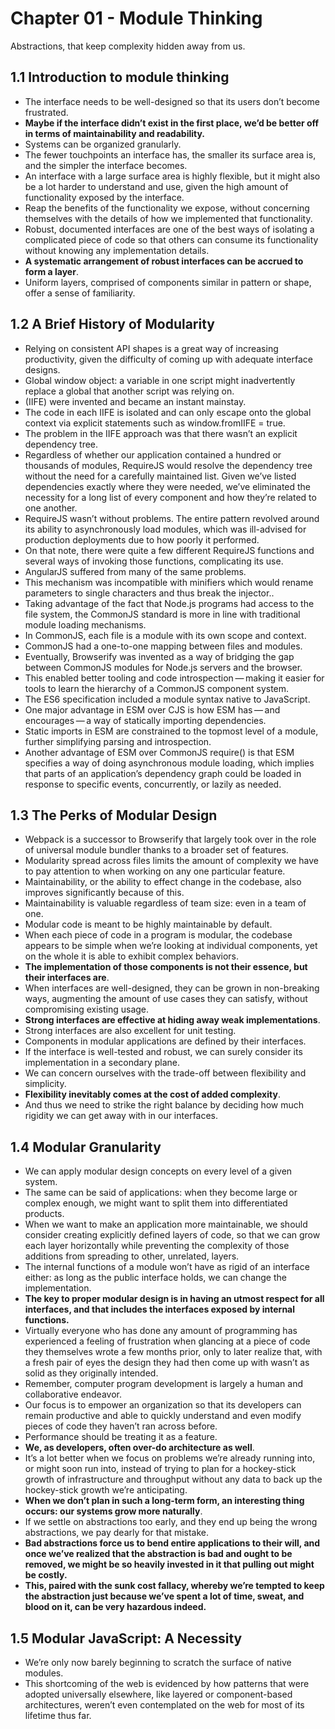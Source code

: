 # Chapter 01 - Module Thinking

Abstractions, that keep complexity hidden away from us.

## 1.1 Introduction to module thinking

- The interface needs to be well-designed so that its users don’t become frustrated.
- **Maybe if the interface didn’t exist in the first place, we’d be better off in terms of maintainability and readability.**
- Systems can be organized granularly.
- The fewer touchpoints an interface has, the smaller its surface area is, and the simpler the interface becomes.
- An interface with a large surface area is highly flexible, but it might also be a lot harder to understand and use, given the high amount of functionality exposed by the interface.
- Reap the benefits of the functionality we expose, without concerning themselves with the details of how we implemented that functionality.
- Robust, documented interfaces are one of the best ways of isolating a complicated piece of code so that others can consume its functionality without knowing any implementation details.
- **A systematic arrangement of robust interfaces can be accrued to form a layer**.
- Uniform layers, comprised of components similar in pattern or shape, offer a sense of familiarity.

## 1.2 A Brief History of Modularity

- Relying on consistent API shapes is a great way of increasing productivity, given the difficulty of coming up with adequate interface designs.
- Global window object: a variable in one script might inadvertently replace a global that another script was relying on.
- (IIFE) were invented and became an instant mainstay.
- The code in each IIFE is isolated and can only escape onto the global context via explicit statements such as window.fromIIFE = true.
- The problem in the IIFE approach was that there wasn’t an explicit dependency tree.
- Regardless of whether our application contained a hundred or thousands of modules, RequireJS would resolve the dependency tree without the need for a carefully maintained list. Given we’ve listed dependencies exactly where they were needed, we’ve eliminated the necessity for a long list of every component and how they’re related to one another.
- RequireJS wasn’t without problems. The entire pattern revolved around its ability to asynchronously load modules, which was ill-advised for production deployments due to how poorly it performed.
- On that note, there were quite a few different RequireJS functions and several ways of invoking those functions, complicating its use.
- AngularJS suffered from many of the same problems.
- This mechanism was incompatible with minifiers which would rename parameters to single characters and thus break the injector..
- Taking advantage of the fact that Node.js programs had access to the file system, the CommonJS standard is more in line with traditional module loading mechanisms.
- In CommonJS, each file is a module with its own scope and context.
- CommonJS had a one-to-one mapping between files and modules.
- Eventually, Browserify was invented as a way of bridging the gap between CommonJS modules for Node.js servers and the browser.
- This enabled better tooling and code introspection — making it easier for tools to learn the hierarchy of a CommonJS component system.
- The ES6 specification included a module syntax native to JavaScript.
- One major advantage in ESM over CJS is how ESM has — and encourages — a way of statically importing dependencies.
- Static imports in ESM are constrained to the topmost level of a module, further simplifying parsing and introspection.
- Another advantage of ESM over CommonJS require() is that ESM specifies a way of doing asynchronous module loading, which implies that parts of an application’s dependency graph could be loaded in response to specific events, concurrently, or lazily as needed.

## 1.3 The Perks of Modular Design

- Webpack is a successor to Browserify that largely took over in the role of universal module bundler thanks to a broader set of features.
- Modularity spread across files limits the amount of complexity we have to pay attention to when working on any one particular feature.
- Maintainability, or the ability to effect change in the codebase, also improves significantly because of this.
- Maintainability is valuable regardless of team size: even in a team of one.
- Modular code is meant to be highly maintainable by default.
- When each piece of code in a program is modular, the codebase appears to be simple when we’re looking at individual components, yet on the whole it is able to exhibit complex behaviors.
- **The implementation of those components is not their essence, but their interfaces are**.
- When interfaces are well-designed, they can be grown in non-breaking ways, augmenting the amount of use cases they can satisfy, without compromising existing usage.
- **Strong interfaces are effective at hiding away weak implementations**.
- Strong interfaces are also excellent for unit testing.
- Components in modular applications are defined by their interfaces.
- If the interface is well-tested and robust, we can surely consider its implementation in a secondary plane.
- We can concern ourselves with the trade-off between flexibility and simplicity.
- **Flexibility inevitably comes at the cost of added complexity**.
- And thus we need to strike the right balance by deciding how much rigidity we can get away with in our interfaces.

## 1.4 Modular Granularity

- We can apply modular design concepts on every level of a given system.
- The same can be said of applications: when they become large or complex enough, we might want to split them into differentiated products.
- When we want to make an application more maintainable, we should consider creating explicitly defined layers of code, so that we can grow each layer horizontally while preventing the complexity of those additions from spreading to other, unrelated, layers.
- The internal functions of a module won’t have as rigid of an interface either: as long as the public interface holds, we can change the implementation.
- **The key to proper modular design is in having an utmost respect for all interfaces, and that includes the interfaces exposed by internal functions.**
- Virtually everyone who has done any amount of programming has experienced a feeling of frustration when glancing at a piece of code they themselves wrote a few months prior, only to later realize that, with a fresh pair of eyes the design they had then come up with wasn’t as solid as they originally intended.
- Remember, computer program development is largely a human and collaborative endeavor.
- Our focus is to empower an organization so that its developers can remain productive and able to quickly understand and even modify pieces of code they haven’t ran across before.
- Performance should be treating it as a feature.
- **We, as developers, often over-do architecture as well**.
- It’s a lot better when we focus on problems we’re already running into, or might soon run into, instead of trying to plan for a hockey-stick growth of infrastructure and throughput without any data to back up the hockey-stick growth we’re anticipating.
- **When we don’t plan in such a long-term form, an interesting thing occurs: our systems grow more naturally**.
- If we settle on abstractions too early, and they end up being the wrong abstractions, we pay dearly for that mistake.
- **Bad abstractions force us to bend entire applications to their will, and once we’ve realized that the abstraction is bad and ought to be removed, we might be so heavily invested in it that pulling out might be costly.**
- **This, paired with the sunk cost fallacy, whereby we’re tempted to keep the abstraction just because we’ve spent a lot of time, sweat, and blood on it, can be very hazardous indeed.**

## 1.5 Modular JavaScript: A Necessity

- We’re only now barely beginning to scratch the surface of native modules.
- This shortcoming of the web is evidenced by how patterns that were adopted universally elsewhere, like layered or component-based architectures, weren’t even contemplated on the web for most of its lifetime thus far.
